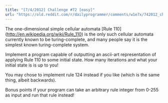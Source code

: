```yaml
---
title: "[7/4/2012] Challenge #72 [easy]"
url: "https://old.reddit.com/r/dailyprogrammer/comments/w1e7x/742012_challenge_72_easy/"
---
```


The one-dimensional simple cellular automata [Rule 110] (http://en.wikipedia.org/wiki/Rule_110) 
is the only such cellular automata currently known to be turing-complete, and many people say it is the simplest known turing-complete
system.

Implement a program capable of outputting an ascii-art representation of applying Rule 110 to some initial state.  How many iterations and what your initial state is is up to you!

You may chose to implement rule 124 instead if you like (which is the same thing, albeit backwards).

Bonus points if your program can take an arbitrary rule integer from 0-255 as input and run that rule instead!